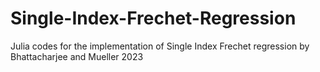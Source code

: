 # Single-Index-Frechet-Regression
Julia codes for the implementation of Single Index Frechet regression by Bhattacharjee and Mueller 2023
